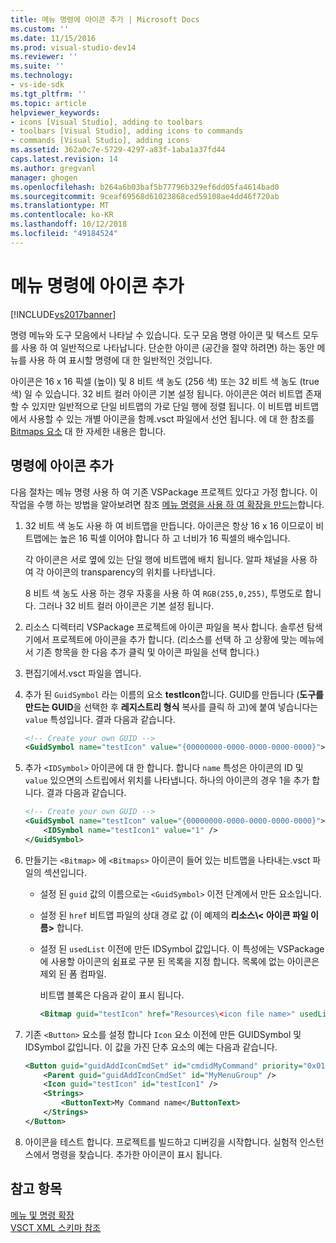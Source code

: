 ```yaml
---
title: 메뉴 명령에 아이콘 추가 | Microsoft Docs
ms.custom: ''
ms.date: 11/15/2016
ms.prod: visual-studio-dev14
ms.reviewer: ''
ms.suite: ''
ms.technology:
- vs-ide-sdk
ms.tgt_pltfrm: ''
ms.topic: article
helpviewer_keywords:
- icons [Visual Studio], adding to toolbars
- toolbars [Visual Studio], adding icons to commands
- commands [Visual Studio], adding icons
ms.assetid: 362a0c7e-5729-4297-a83f-1aba1a37fd44
caps.latest.revision: 14
ms.author: gregvanl
manager: ghogen
ms.openlocfilehash: b264a6b03baf5b77796b329ef6dd05fa4614bad0
ms.sourcegitcommit: 9ceaf69568d61023868ced59108ae4dd46f720ab
ms.translationtype: MT
ms.contentlocale: ko-KR
ms.lasthandoff: 10/12/2018
ms.locfileid: "49184524"
---
```

# <a name="adding-icons-to-menu-commands"></a>메뉴 명령에 아이콘 추가
[!INCLUDE[vs2017banner](../includes/vs2017banner.md)]

명령 메뉴와 도구 모음에서 나타날 수 있습니다. 도구 모음 명령 아이콘 및 텍스트 모두를 사용 하 여 일반적으로 나타납니다. 단순한 아이콘 (공간을 절약 하려면) 하는 동안 메뉴를 사용 하 여 표시할 명령에 대 한 일반적인 것입니다.  
  
 아이콘은 16 x 16 픽셀 (높이) 및 8 비트 색 농도 (256 색) 또는 32 비트 색 농도 (true 색) 일 수 있습니다. 32 비트 컬러 아이콘 기본 설정 됩니다. 아이콘은 여러 비트맵 존재할 수 있지만 일반적으로 단일 비트맵의 가로 단일 행에 정렬 됩니다. 이 비트맵 비트맵에서 사용할 수 있는 개별 아이콘을 함께.vsct 파일에서 선언 됩니다. 에 대 한 참조를 [Bitmaps 요소](../extensibility/bitmaps-element.md) 대 한 자세한 내용은 합니다.  
  
## <a name="adding-an-icon-to-a-command"></a>명령에 아이콘 추가  
 다음 절차는 메뉴 명령 사용 하 여 기존 VSPackage 프로젝트 있다고 가정 합니다. 이 작업을 수행 하는 방법을 알아보려면 참조 [메뉴 명령을 사용 하 여 확장을 만드는](../extensibility/creating-an-extension-with-a-menu-command.md)합니다.  
  
1.  32 비트 색 농도 사용 하 여 비트맵을 만듭니다. 아이콘은 항상 16 x 16 이므로이 비트맵에는 높은 16 픽셀 이어야 합니다 하 고 너비가 16 픽셀의 배수입니다.  
  
     각 아이콘은 서로 옆에 있는 단일 행에 비트맵에 배치 됩니다. 알파 채널을 사용 하 여 각 아이콘의 transparency의 위치를 나타냅니다.  
  
     8 비트 색 농도 사용 하는 경우 자홍을 사용 하 여 `RGB(255,0,255)`, 투명도로 합니다. 그러나 32 비트 컬러 아이콘은 기본 설정 됩니다.  
  
2.  리소스 디렉터리 VSPackage 프로젝트에 아이콘 파일을 복사 합니다. 솔루션 탐색기에서 프로젝트에 아이콘을 추가 합니다. (리소스를 선택 하 고 상황에 맞는 메뉴에서 기존 항목을 한 다음 추가 클릭 및 아이콘 파일을 선택 합니다.)  
  
3.  편집기에서.vsct 파일을 엽니다.  
  
4.  추가 된 `GuidSymbol` 라는 이름의 요소 **testIcon**합니다. GUID를 만듭니다 (**도구를 만드는 GUID**을 선택한 후 **레지스트리 형식** 복사를 클릭 하 고)에 붙여 넣습니다는 `value` 특성입니다. 결과 다음과 같습니다.  
  
    ```xml  
    <!-- Create your own GUID -->  
    <GuidSymbol name="testIcon" value="{00000000-0000-0000-0000-0000}">  
    ```  
  
5.  추가 `<IDSymbol>` 아이콘에 대 한 합니다. 합니다 `name` 특성은 아이콘의 ID 및 `value` 있으면의 스트립에서 위치를 나타냅니다. 하나의 아이콘의 경우 1을 추가 합니다. 결과 다음과 같습니다.  
  
    ```xml  
    <!-- Create your own GUID -->  
    <GuidSymbol name="testIcon" value="{00000000-0000-0000-0000-0000}">  
        <IDSymbol name="testIcon1" value="1" />  
    </GuidSymbol>  
    ```  
  
6.  만들기는 `<Bitmap>` 에 `<Bitmaps>` 아이콘이 들어 있는 비트맵을 나타내는.vsct 파일의 섹션입니다.  
  
    -   설정 된 `guid` 값의 이름으로는 `<GuidSymbol>` 이전 단계에서 만든 요소입니다.  
  
    -   설정 된 `href` 비트맵 파일의 상대 경로 값 (이 예제의 **리소스\\< 아이콘 파일 이름\>** 합니다.  
  
    -   설정 된 `usedList` 이전에 만든 IDSymbol 값입니다. 이 특성에는 VSPackage에 사용할 아이콘의 쉼표로 구분 된 목록을 지정 합니다. 목록에 없는 아이콘은 제외 된 폼 컴파일.  
  
         비트맵 블록은 다음과 같이 표시 됩니다.  
  
        ```xml  
        <Bitmap guid="testIcon" href="Resources\<icon file name>" usedList="testIcon1"/>  
        ```  
  
7.  기존 `<Button>` 요소를 설정 합니다 `Icon` 요소 이전에 만든 GUIDSymbol 및 IDSymbol 값입니다. 이 값을 가진 단추 요소의 예는 다음과 같습니다.  
  
    ```xml  
    <Button guid="guidAddIconCmdSet" id="cmdidMyCommand" priority="0x0100" type="Button">  
        <Parent guid="guidAddIconCmdSet" id="MyMenuGroup" />  
        <Icon guid="testIcon" id="testIcon1" />  
        <Strings>  
            <ButtonText>My Command name</ButtonText>  
        </Strings>  
    </Button>  
    ```  
  
8.  아이콘을 테스트 합니다. 프로젝트를 빌드하고 디버깅을 시작합니다. 실험적 인스턴스에서 명령을 찾습니다. 추가한 아이콘이 표시 됩니다.  
  
## <a name="see-also"></a>참고 항목  
 [메뉴 및 명령 확장](../extensibility/extending-menus-and-commands.md)   
 [VSCT XML 스키마 참조](../extensibility/vsct-xml-schema-reference.md)

